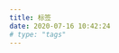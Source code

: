 ```yaml
---
title: 标签
date: 2020-07-16 10:42:24
# type: "tags"
---
```


<!-- ---
title: tags
date: 2020-07-16 10:42:24
--- -->
